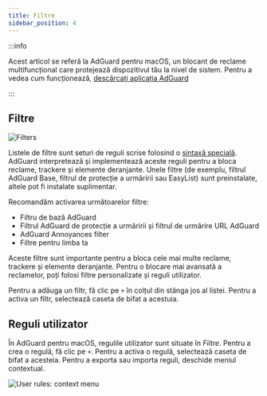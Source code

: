 ```yaml
---
title: Filtre
sidebar_position: 4
---
```


:::info

Acest articol se referă la AdGuard pentru macOS, un blocant de reclame multifuncțional care protejează dispozitivul tău la nivel de sistem. Pentru a vedea cum funcționează, [descărcați aplicația AdGuard](https://agrd.io/download-kb-adblock)

:::

## Filtre

![Filters](https://cdn.adtidy.org/content/kb/ad_blocker/mac/filters.png)

Listele de filtre sunt seturi de reguli scrise folosind o [sintaxă specială](/general/ad-filtering/create-own-filters). AdGuard interpretează și implementează aceste reguli pentru a bloca reclame, trackere și elemente deranjante. Unele filtre (de exemplu, filtrul AdGuard Base, filtrul de protecție a urmăririi sau EasyList) sunt preinstalate, altele pot fi instalate suplimentar.

Recomandăm activarea următoarelor filtre:

- Filtru de bază AdGuard
- Filtrul AdGuard de protecție a urmăririi și filtrul de urmărire URL AdGuard
- AdGuard Annoyances filter
- Filtre pentru limba ta

Aceste filtre sunt importante pentru a bloca cele mai multe reclame, trackere și elemente deranjante. Pentru o blocare mai avansată a reclamelor, poți folosi filtre personalizate și reguli utilizator.

Pentru a adăuga un filtr, fă clic pe `+` în colțul din stânga jos al listei. Pentru a activa un filtr, selectează caseta de bifat a acestuia.

## Reguli utilizator

În AdGuard pentru macOS, regulile utilizator sunt situate în _Filtre_. Pentru a crea o regulă, fă clic pe `+`. Pentru a activa o regulă, selectează caseta de bifat a acesteia. Pentru a exporta sau importa reguli, deschide meniul contextual.

![User rules: context menu](https://cdn.adtidy.org/content/kb/ad_blocker/mac/rules.png)
